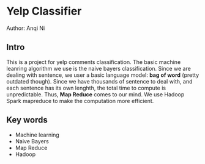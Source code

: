 # Yelp Classifier
Author: Anqi Ni

## Intro
This is a project for yelp comments classification. The basic machine leanring algorithm we use is the naive bayers classification. Since we are dealing with sentence, we user a basic language model: **bag of word** (pretty outdated though). Since we have thousands of sentence to deal with, and each sentence has its own lenghth, the total time to compute is unpredictable. Thus, **Map Reduce** comes to our mind. We use Hadoop Spark mapreduce to make the computation more efficient.

## Key words
- Machine learning
- Naive Bayers
- Map Reduce
- Hadoop
